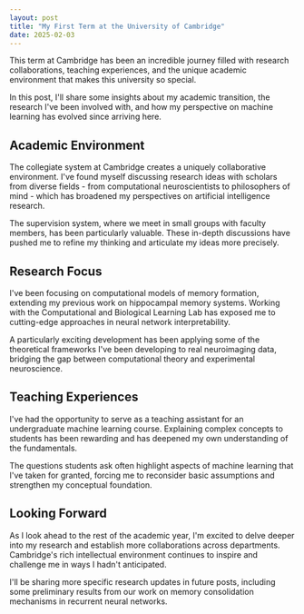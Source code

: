```yaml
---
layout: post
title: "My First Term at the University of Cambridge"
date: 2025-02-03
---
```


This term at Cambridge has been an incredible journey filled with research collaborations, teaching experiences, and the unique academic environment that makes this university so special.

In this post, I'll share some insights about my academic transition, the research I've been involved with, and how my perspective on machine learning has evolved since arriving here.

## Academic Environment

The collegiate system at Cambridge creates a uniquely collaborative environment. I've found myself discussing research ideas with scholars from diverse fields - from computational neuroscientists to philosophers of mind - which has broadened my perspectives on artificial intelligence research.

The supervision system, where we meet in small groups with faculty members, has been particularly valuable. These in-depth discussions have pushed me to refine my thinking and articulate my ideas more precisely.

## Research Focus

I've been focusing on computational models of memory formation, extending my previous work on hippocampal memory systems. Working with the Computational and Biological Learning Lab has exposed me to cutting-edge approaches in neural network interpretability.

A particularly exciting development has been applying some of the theoretical frameworks I've been developing to real neuroimaging data, bridging the gap between computational theory and experimental neuroscience.

## Teaching Experiences

I've had the opportunity to serve as a teaching assistant for an undergraduate machine learning course. Explaining complex concepts to students has been rewarding and has deepened my own understanding of the fundamentals.

The questions students ask often highlight aspects of machine learning that I've taken for granted, forcing me to reconsider basic assumptions and strengthen my conceptual foundation.

## Looking Forward

As I look ahead to the rest of the academic year, I'm excited to delve deeper into my research and establish more collaborations across departments. Cambridge's rich intellectual environment continues to inspire and challenge me in ways I hadn't anticipated.

I'll be sharing more specific research updates in future posts, including some preliminary results from our work on memory consolidation mechanisms in recurrent neural networks. 